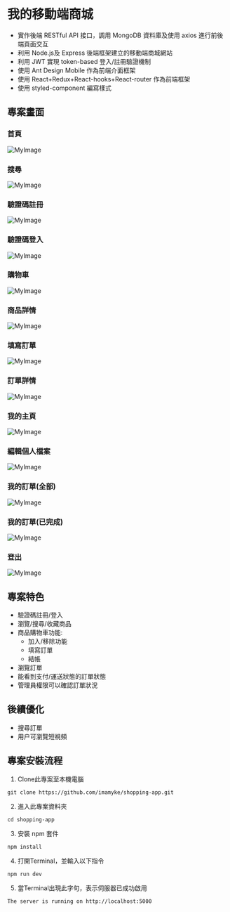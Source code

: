 # 我的移動端商城

- 實作後端 RESTful API 接口，調用 MongoDB 資料庫及使用 axios 進行前後端頁面交互
- 利用 Node.js及 Express 後端框架建立的移動端商城網站
- 利用 JWT 實現 token-based 登入/註冊驗證機制
- 使用 Ant Design Mobile 作為前端介面框架
- 使用 React+Redux+React-hooks+React-router 作為前端框架
- 使用 styled-component 編寫樣式

## 專案畫面

### 首頁
![MyImage](https://i.postimg.cc/NGDST76X/home.png)
### 搜尋
![MyImage](https://i.postimg.cc/rp5YpSyK/search.png)
### 驗證碼註冊
![MyImage](https://i.postimg.cc/gjtg7ssB/signup.png)
### 驗證碼登入
![MyImage](https://i.postimg.cc/TYh7b8Y8/login.png)
### 購物車
![MyImage](https://i.postimg.cc/nLf0NCKZ/cart.png)
### 商品詳情
![MyImage](https://i.postimg.cc/MZsCjmwL/productdetail.png)
### 填寫訂單
![MyImage](https://i.postimg.cc/6QVYKtzZ/fillorder.png)
### 訂單詳情
![MyImage](https://i.postimg.cc/gjjD3Rpy/orderdetail.png)
### 我的主頁
![MyImage](https://i.postimg.cc/m2cjDQ8B/about.png)
### 編輯個人檔案
![MyImage](https://i.postimg.cc/rp9CbgFC/profileedit.png)
### 我的訂單(全部)
![MyImage](https://i.postimg.cc/J0sNsL3P/myorder.png)
### 我的訂單(已完成)
![MyImage](https://i.postimg.cc/rw1S0gWX/myorder-done.png)
### 登出
![MyImage](https://i.postimg.cc/DmVXmbww/logout.png)

## 專案特色

- 驗證碼註冊/登入
- 瀏覽/搜尋/收藏商品
- 商品購物車功能:
  - 加入/移除功能
  - 填寫訂單
  - 結帳
- 瀏覽訂單
- 能看到支付/運送狀態的訂單狀態
- 管理員權限可以確認訂單狀況

## 後續優化

- 搜尋訂單
- 用户可瀏覽短視頻

## 專案安裝流程
1. Clone此專案至本機電腦
```
git clone https://github.com/imamyke/shopping-app.git
```
2. 進入此專案資料夾
```
cd shopping-app
```
3. 安裝 npm 套件
```
npm install
```
4. 打開Terminal，並輸入以下指令
```
npm run dev
```
5. 當Terminal出現此字句，表示伺服器已成功啟用
```
The server is running on http://localhost:5000
```
